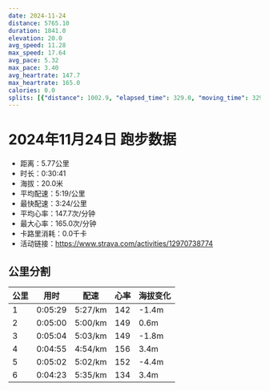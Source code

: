 ```yaml
---
date: 2024-11-24
distance: 5765.10
duration: 1841.0
elevation: 20.0
avg_speed: 11.28
max_speed: 17.64
avg_pace: 5.32
max_pace: 3.40
avg_heartrate: 147.7
max_heartrate: 165.0
calories: 0.0
splits: [{"distance": 1002.9, "elapsed_time": 329.0, "moving_time": 329.0, "average_speed": 3.05, "pace": 5.464491803278689, "average_heartrate": 142.18769230769232, "elevation_difference": -1.4, "split_number": 1}, {"distance": 999.2, "elapsed_time": 300.0, "moving_time": 300.0, "average_speed": 3.33, "pace": 5.005015015015014, "average_heartrate": 149.57, "elevation_difference": 0.6, "split_number": 2}, {"distance": 1000.0, "elapsed_time": 304.0, "moving_time": 304.0, "average_speed": 3.29, "pace": 5.065866261398176, "average_heartrate": 149.51644736842104, "elevation_difference": -1.8, "split_number": 3}, {"distance": 1000.6, "elapsed_time": 295.0, "moving_time": 295.0, "average_speed": 3.39, "pace": 4.916430678466076, "average_heartrate": 156.13993174061434, "elevation_difference": 3.4, "split_number": 4}, {"distance": 999.8, "elapsed_time": 302.0, "moving_time": 302.0, "average_speed": 3.31, "pace": 5.035256797583081, "average_heartrate": 152.90202702702703, "elevation_difference": -4.4, "split_number": 5}, {"distance": 784.3, "elapsed_time": 971.0, "moving_time": 263.0, "average_speed": 2.98, "pace": 5.592852348993288, "average_heartrate": 134.692, "elevation_difference": 3.4, "split_number": 6}]
---
```


# 2024年11月24日 跑步数据

- 距离：5.77公里
- 时长：0:30:41
- 海拔：20.0米
- 平均配速：5:19/公里
- 最快配速：3:24/公里
- 平均心率：147.7次/分钟
- 最大心率：165.0次/分钟
- 卡路里消耗：0.0千卡
- 活动链接：https://www.strava.com/activities/12970738774

## 公里分割

| 公里 | 用时 | 配速 | 心率 | 海拔变化 |
|------|------|------|------|------|
| 1 | 0:05:29 | 5:27/km | 142 | -1.4m |
| 2 | 0:05:00 | 5:00/km | 149 | 0.6m |
| 3 | 0:05:04 | 5:03/km | 149 | -1.8m |
| 4 | 0:04:55 | 4:54/km | 156 | 3.4m |
| 5 | 0:05:02 | 5:02/km | 152 | -4.4m |
| 6 | 0:04:23 | 5:35/km | 134 | 3.4m |

